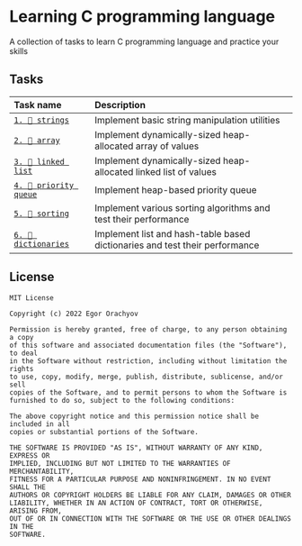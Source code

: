 # Learning C programming language

A collection of tasks to learn C programming language and practice your skills

## Tasks

| Task name                                 | Description                                                                   |
|:------------------------------------------|:------------------------------------------------------------------------------|
| [`1. 📁 strings`](./strings)               | Implement basic string manipulation utilities                                 |
| [`2. 📁 array`](./array)                   | Implement dynamically-sized heap-allocated array of values                    |
| [`3. 📁 linked list`](./linked_list)       | Implement dynamically-sized heap-allocated linked list of values              |
| [`4. 📁 priority queue`](./priority_queue) | Implement heap-based priority queue                                           |
| [`5. 📁 sorting`](./sorting)               | Implement various sorting algorithms and test their performance               |
| [`6. 📁 dictionaries`](./dictionaries)     | Implement list and hash-table based dictionaries and test their performance   |

## License

```text
MIT License

Copyright (c) 2022 Egor Orachyov

Permission is hereby granted, free of charge, to any person obtaining a copy
of this software and associated documentation files (the "Software"), to deal
in the Software without restriction, including without limitation the rights
to use, copy, modify, merge, publish, distribute, sublicense, and/or sell
copies of the Software, and to permit persons to whom the Software is
furnished to do so, subject to the following conditions:

The above copyright notice and this permission notice shall be included in all
copies or substantial portions of the Software.

THE SOFTWARE IS PROVIDED "AS IS", WITHOUT WARRANTY OF ANY KIND, EXPRESS OR
IMPLIED, INCLUDING BUT NOT LIMITED TO THE WARRANTIES OF MERCHANTABILITY,
FITNESS FOR A PARTICULAR PURPOSE AND NONINFRINGEMENT. IN NO EVENT SHALL THE
AUTHORS OR COPYRIGHT HOLDERS BE LIABLE FOR ANY CLAIM, DAMAGES OR OTHER
LIABILITY, WHETHER IN AN ACTION OF CONTRACT, TORT OR OTHERWISE, ARISING FROM,
OUT OF OR IN CONNECTION WITH THE SOFTWARE OR THE USE OR OTHER DEALINGS IN THE
SOFTWARE.
```